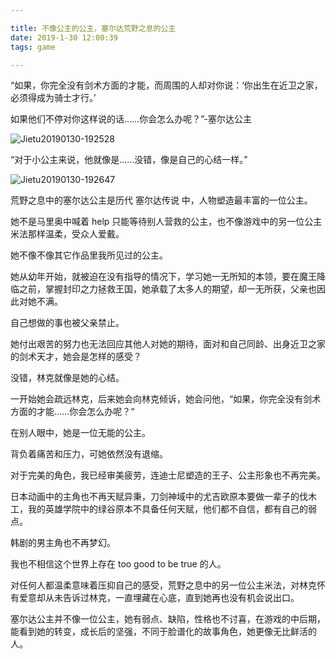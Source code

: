 ```yaml
---

title: 不像公主的公主，塞尔达荒野之息的公主
date: 2019-1-30 12:00:39
tags: game

---
```


“如果，你完全没有剑术方面的才能，而周围的人却对你说：‘你出生在近卫之家，必须得成为骑士才行。’

如果他们不停对你这样说的话……你会怎么办呢？”-塞尔达公主

![Jietu20190130-192528](https://ws2.sinaimg.cn/large/006tNc79ly1fzoxd30qi5j30xi0iujti.jpg)



“对于小公主来说，他就像是……没错，像是自己的心结一样。”

![Jietu20190130-192647](https://ws3.sinaimg.cn/large/006tNc79ly1fzoxd4sp9hj30xl0ixmzr.jpg)



荒野之息中的塞尔达公主是历代 塞尔达传说 中，人物塑造最丰富的一位公主。

她不是马里奥中喊着 help 只能等待别人营救的公主，也不像游戏中的另一位公主米法那样温柔，受众人爱戴。

她不像不像其它作品里我所见过的公主。

她从幼年开始，就被迫在没有指导的情况下，学习她一无所知的本领，要在魔王降临之前，掌握封印之力拯救王国，她承载了太多人的期望，却一无所获，父亲也因此对她不满。

自己想做的事也被父亲禁止。

她付出艰苦的努力也无法回应其他人对她的期待，面对和自己同龄、出身近卫之家的剑术天才，她会是怎样的感受？

没错，林克就像是她的心结。

一开始她会疏远林克，后来她会向林克倾诉，她会问他，“如果，你完全没有剑术方面的才能……你会怎么办呢？“

在别人眼中，她是一位无能的公主。

背负着痛苦和压力，可她依然没有退缩。



对于完美的角色，我已经审美疲劳，连迪士尼塑造的王子、公主形象也不再完美。

日本动画中的主角也不再天赋异秉，刀剑神域中的尤吉欧原本要做一辈子的伐木工，我的英雄学院中的绿谷原本不具备任何天赋，他们都不自信，都有自己的弱点。

韩剧的男主角也不再梦幻。

我也不相信这个世界上存在 too good to be true 的人。

对任何人都温柔意味着压抑自己的感受，荒野之息中的另一位公主米法，对林克怀有爱意却从未告诉过林克，一直埋藏在心底，直到她再也没有机会说出口。

塞尔达公主并不像一位公主，她有弱点、缺陷，性格也不讨喜，在游戏的中后期，能看到她的转变，成长后的坚强，不同于脸谱化的故事角色，她更像无比鲜活的人。







